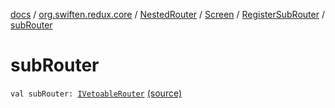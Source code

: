 [docs](../../../../index.md) / [org.swiften.redux.core](../../../index.md) / [NestedRouter](../../index.md) / [Screen](../index.md) / [RegisterSubRouter](index.md) / [subRouter](./sub-router.md)

# subRouter

`val subRouter: `[`IVetoableRouter`](../../../-i-vetoable-router/index.md) [(source)](https://github.com/protoman92/KotlinRedux/tree/master/common/common-core/src/main/kotlin/org/swiften/redux/core/NestedRouter.kt#L57)